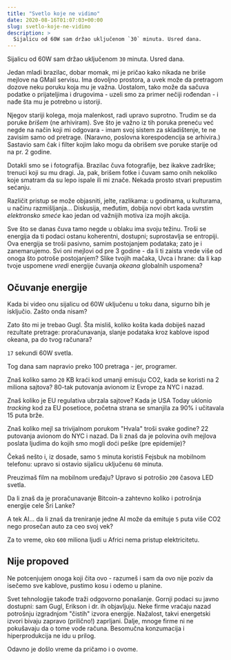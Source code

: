```yaml
---
title: "Svetlo koje ne vidimo"
date: 2020-08-16T01:07:03+00:00
slug: svetlo-koje-ne-vidimo
description: >
  Sijalicu od 60W sam držao uključenom `30` minuta. Usred dana.
---
```


Sijalicu od 60W sam držao uključenom `30` minuta. Usred dana.

Jedan mladi brazilac, dobar momak, mi je pričao kako nikada ne briše mejlove na GMail servisu. Ima dovoljno prostora, a uvek može da pretragom dozove neku poruku koja mu je važna. Uostalom, tako može da sačuva podatke o prijateljima i drugovima - uzeli smo za primer nečiji rođendan - i nađe šta mu je potrebno u istoriji.

Njegov stariji kolega, moja malenkost, radi upravo suprotno. Trudim se da poruke _brišem_ (ne arhiviram). Sve što je važno iz tih poruka preneću već negde na način koji mi odgovara - imam svoj sistem za skladištenje, te ne zavisim samo od pretrage. (Naravno, poslovna korespodencija se arhivira.) Sastavio sam čak i filter kojim lako mogu da obrišem sve poruke starije od na pr. 2 godine.

Dotakli smo se i fotografija. Brazilac čuva fotografije, bez ikakve zadrške; trenuci koji su mu dragi. Ja, pak, brišem fotke i čuvam samo onih nekoliko koje smatram da su lepo ispale ili mi znače. Nekada prosto stvari prepustim sećanju.

Različit pristup se može objasniti, jelte, razlikama: u godinama, u kulturama, u načinu razmišljanja... Diskusija, međutim, dobija novi obrt kada uvrstim _elektronsko smeće_ kao jedan od važnijih motiva iza mojih akcija.

Sve što se danas čuva tamo negde u oblaku ima svoju težinu. Troši se energija da ti podaci ostanu koherentni, dostupni; suprostavlja se entropiji. Ova energija se troši pasivno, samim postojanjem podataka; zato je i zanemarujemo. Svi oni mejlovi od pre 3 godine - da li ti zaista vrede više od onoga što potroše postojanjem? Slike tvojih mačaka, Uvca i hrane: da li kap tvoje uspomene _vredi_ energije čuvanja _okeana_ globalnih uspomena?

## Očuvanje energije

Kada bi video onu sijalicu od 60W uključenu u toku dana, sigurno bih je isključio. Zašto onda nisam?

Zato što mi je trebao Gugl. Šta misliš, koliko košta kada dobiješ nazad rezultate pretrage: proračunavanja, slanje podataka kroz kablove ispod okeana, pa do tvog računara?

`17` sekundi 60W svetla.

Tog dana sam napravio preko 100 pretraga - jer, programer.

Znaš koliko samo `20` KB kraći kod umanji emisuju CO2, kada se koristi na 2 miliona sajtova? 80-tak putovanja avionom iz Evrope za NYC i nazad.

Znaš koliko je EU regulativa ubrzala sajtove? Kada je USA Today uklonio _tracking_ kod za EU posetioce, početna strana se smanjila za 90% i učitavala 15 puta brže.

Znaš koliko mejl sa trivijalnom porukom "Hvala" troši svake godine? 22 putovanja avionom do NYC i nazad. Da li znaš da je polovina ovih mejlova poslata ljudima do kojih smo mogli doći peške (pre epidemije)?

Čekaš nešto i, iz dosade, samo `5` minuta koristiš Fejsbuk na mobilnom telefonu: upravo si ostavio sijalicu uključenu `60` minuta.

Preuzimaš film na mobilnom uređaju? Upravo si potrošio `200` časova LED svetla.

Da li znaš da je proračunavanje Bitcoin-a zahtevno koliko i potrošnja energije cele Šri Lanke?

A tek AI... da li znaš da treniranje jedne AI može da emituje `5` puta više CO2 nego prosečan auto za ceo svoj vek?

Za to vreme, oko `600` miliona ljudi u Africi nema pristup elektricitetu.

## Nije propoved

Ne potcenjujem onoga koji čita ovo - razumeš i sam da ovo nije poziv da isečemo sve kablove, pustimo kosu i odemo u planine.

Svet tehnologije takođe traži odgovorno ponašanje. Gornji podaci su javno dostupni: sam Gugl, Erikson i dr.  ih objavljuju. Neke firme vraćaju nazad potrošnju izgradnjom "čistih" izvora energije. Nažalost, takvi energetski izvori bivaju zapravo (prilično!) zaprljani. Dalje, mnoge firme ni ne pokušavaju da o tome vode računa. Besomučna konzumacija i hiperprodukcija ne idu u prilog.

Odavno je došlo vreme da pričamo i o ovome.
